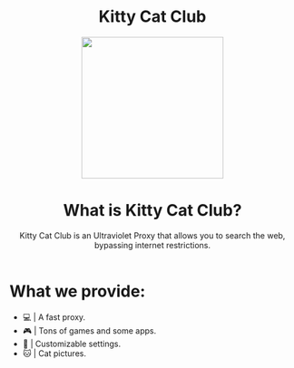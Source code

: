 <div align="center">
<h1>Kitty Cat Club</h1>
<img src="/public/img/logo.png" style="width: 250px;"/>
<br/>
<h1>What is Kitty Cat Club?</h1>
Kitty Cat Club is an Ultraviolet Proxy that allows you to search the web, bypassing internet restrictions.
  <br/>
  <br/>
</div>
<h1>What we provide:</h1>
<ul>
<li>💻 | A fast proxy.</li>
<li>🎮 | Tons of games and some apps.</li>
<li>🎨 | Customizable settings.</li>
<li>🐱 | Cat pictures.</li>
</ul>
